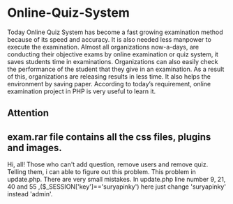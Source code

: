 # Online-Quiz-System
Today Online Quiz System has become a fast growing examination method because of its speed and accuracy. It is also needed less manpower to execute the examination. Almost all organizations now-a-days, are conducting their objective exams by online examination or quiz system, it saves students time in examinations. Organizations can also easily check the performance of the student that they give in an examination. As a result of this, organizations are releasing results in less time. It also helps the environment by saving paper. According to today’s requirement, online examination project in PHP is very useful to learn it.



Attention 
----------------------------
exam.rar file contains all the css files, plugins and images.
----------------------------

Hi, all! Those who can't add question, remove users and remove quiz. Telling them, i can able to figure out this problem. This problem in update.php. There are very small mistakes. In update.php line number 9, 21, 40 and 55 ,($_SESSION['key']=='suryapinky') here just change 'suryapinky' instead 'admin'.
